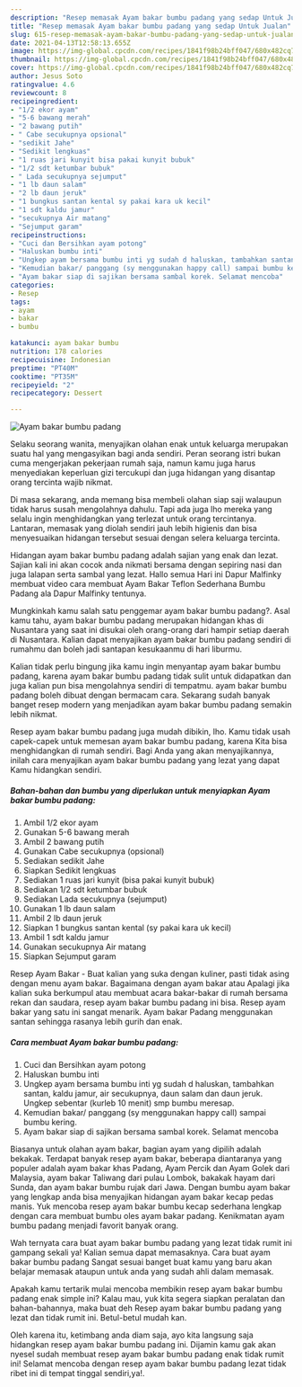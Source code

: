```yaml
---
description: "Resep memasak Ayam bakar bumbu padang yang sedap Untuk Jualan"
title: "Resep memasak Ayam bakar bumbu padang yang sedap Untuk Jualan"
slug: 615-resep-memasak-ayam-bakar-bumbu-padang-yang-sedap-untuk-jualan
date: 2021-04-13T12:58:13.655Z
image: https://img-global.cpcdn.com/recipes/1841f98b24bff047/680x482cq70/ayam-bakar-bumbu-padang-foto-resep-utama.jpg
thumbnail: https://img-global.cpcdn.com/recipes/1841f98b24bff047/680x482cq70/ayam-bakar-bumbu-padang-foto-resep-utama.jpg
cover: https://img-global.cpcdn.com/recipes/1841f98b24bff047/680x482cq70/ayam-bakar-bumbu-padang-foto-resep-utama.jpg
author: Jesus Soto
ratingvalue: 4.6
reviewcount: 8
recipeingredient:
- "1/2 ekor ayam"
- "5-6 bawang merah"
- "2 bawang putih"
- " Cabe secukupnya opsional"
- "sedikit Jahe"
- "Sedikit lengkuas"
- "1 ruas jari kunyit bisa pakai kunyit bubuk"
- "1/2 sdt ketumbar bubuk"
- " Lada secukupnya sejumput"
- "1 lb daun salam"
- "2 lb daun jeruk"
- "1 bungkus santan kental sy pakai kara uk kecil"
- "1 sdt kaldu jamur"
- "secukupnya Air matang"
- "Sejumput garam"
recipeinstructions:
- "Cuci dan Bersihkan ayam potong"
- "Haluskan bumbu inti"
- "Ungkep ayam bersama bumbu inti yg sudah d haluskan, tambahkan santan, kaldu jamur, air secukupnya, daun salam dan daun jeruk. Ungkep sebentar (kurleb 10 menit) smp bumbu meresap."
- "Kemudian bakar/ panggang (sy menggunakan happy call) sampai bumbu kering."
- "Ayam bakar siap di sajikan bersama sambal korek. Selamat mencoba"
categories:
- Resep
tags:
- ayam
- bakar
- bumbu

katakunci: ayam bakar bumbu 
nutrition: 178 calories
recipecuisine: Indonesian
preptime: "PT40M"
cooktime: "PT35M"
recipeyield: "2"
recipecategory: Dessert

---
```



![Ayam bakar bumbu padang](https://img-global.cpcdn.com/recipes/1841f98b24bff047/680x482cq70/ayam-bakar-bumbu-padang-foto-resep-utama.jpg)

Selaku seorang wanita, menyajikan olahan enak untuk keluarga merupakan suatu hal yang mengasyikan bagi anda sendiri. Peran seorang istri bukan cuma mengerjakan pekerjaan rumah saja, namun kamu juga harus menyediakan keperluan gizi tercukupi dan juga hidangan yang disantap orang tercinta wajib nikmat.

Di masa  sekarang, anda memang bisa membeli olahan siap saji walaupun tidak harus susah mengolahnya dahulu. Tapi ada juga lho mereka yang selalu ingin menghidangkan yang terlezat untuk orang tercintanya. Lantaran, memasak yang diolah sendiri jauh lebih higienis dan bisa menyesuaikan hidangan tersebut sesuai dengan selera keluarga tercinta. 

Hidangan ayam bakar bumbu padang adalah sajian yang enak dan lezat. Sajian kali ini akan cocok anda nikmati bersama dengan sepiring nasi dan juga lalapan serta sambal yang lezat. Hallo semua Hari ini Dapur Malfinky membuat video cara membuat Ayam Bakar Teflon Sederhana Bumbu Padang ala Dapur Malfinky tentunya.

Mungkinkah kamu salah satu penggemar ayam bakar bumbu padang?. Asal kamu tahu, ayam bakar bumbu padang merupakan hidangan khas di Nusantara yang saat ini disukai oleh orang-orang dari hampir setiap daerah di Nusantara. Kalian dapat menyajikan ayam bakar bumbu padang sendiri di rumahmu dan boleh jadi santapan kesukaanmu di hari liburmu.

Kalian tidak perlu bingung jika kamu ingin menyantap ayam bakar bumbu padang, karena ayam bakar bumbu padang tidak sulit untuk didapatkan dan juga kalian pun bisa mengolahnya sendiri di tempatmu. ayam bakar bumbu padang boleh dibuat dengan bermacam cara. Sekarang sudah banyak banget resep modern yang menjadikan ayam bakar bumbu padang semakin lebih nikmat.

Resep ayam bakar bumbu padang juga mudah dibikin, lho. Kamu tidak usah capek-capek untuk memesan ayam bakar bumbu padang, karena Kita bisa menghidangkan di rumah sendiri. Bagi Anda yang akan menyajikannya, inilah cara menyajikan ayam bakar bumbu padang yang lezat yang dapat Kamu hidangkan sendiri.

<!--inarticleads1-->

##### Bahan-bahan dan bumbu yang diperlukan untuk menyiapkan Ayam bakar bumbu padang:

1. Ambil 1/2 ekor ayam
1. Gunakan 5-6 bawang merah
1. Ambil 2 bawang putih
1. Gunakan  Cabe secukupnya (opsional)
1. Sediakan sedikit Jahe
1. Siapkan Sedikit lengkuas
1. Sediakan 1 ruas jari kunyit (bisa pakai kunyit bubuk)
1. Sediakan 1/2 sdt ketumbar bubuk
1. Sediakan  Lada secukupnya (sejumput)
1. Gunakan 1 lb daun salam
1. Ambil 2 lb daun jeruk
1. Siapkan 1 bungkus santan kental (sy pakai kara uk kecil)
1. Ambil 1 sdt kaldu jamur
1. Gunakan secukupnya Air matang
1. Siapkan Sejumput garam


Resep Ayam Bakar - Buat kalian yang suka dengan kuliner, pasti tidak asing dengan menu ayam bakar. Bagaimana dengan ayam bakar atau Apalagi jika kalian suka berkumpul atau membuat acara bakar-bakar di rumah bersama rekan dan saudara, resep ayam bakar bumbu padang ini bisa. Resep ayam bakar yang satu ini sangat menarik. Ayam bakar Padang menggunakan santan sehingga rasanya lebih gurih dan enak. 

<!--inarticleads2-->

##### Cara membuat Ayam bakar bumbu padang:

1. Cuci dan Bersihkan ayam potong
1. Haluskan bumbu inti
1. Ungkep ayam bersama bumbu inti yg sudah d haluskan, tambahkan santan, kaldu jamur, air secukupnya, daun salam dan daun jeruk. Ungkep sebentar (kurleb 10 menit) smp bumbu meresap.
1. Kemudian bakar/ panggang (sy menggunakan happy call) sampai bumbu kering.
1. Ayam bakar siap di sajikan bersama sambal korek. Selamat mencoba


Biasanya untuk olahan ayam bakar, bagian ayam yang dipilih adalah bekakak. Terdapat banyak resep ayam bakar, beberapa diantaranya yang populer adalah ayam bakar khas Padang, Ayam Percik dan Ayam Golek dari Malaysia, ayam bakar Taliwang dari pulau Lombok, bakakak hayam dari Sunda, dan ayam bakar bumbu rujak dari Jawa. Dengan bumbu ayam bakar yang lengkap anda bisa menyajikan hidangan ayam bakar kecap pedas manis. Yuk mencoba resep ayam bakar bumbu kecap sederhana lengkap dengan cara membuat bumbu oles ayam bakar padang. Kenikmatan ayam bumbu padang menjadi favorit banyak orang. 

Wah ternyata cara buat ayam bakar bumbu padang yang lezat tidak rumit ini gampang sekali ya! Kalian semua dapat memasaknya. Cara buat ayam bakar bumbu padang Sangat sesuai banget buat kamu yang baru akan belajar memasak ataupun untuk anda yang sudah ahli dalam memasak.

Apakah kamu tertarik mulai mencoba membikin resep ayam bakar bumbu padang enak simple ini? Kalau mau, yuk kita segera siapkan peralatan dan bahan-bahannya, maka buat deh Resep ayam bakar bumbu padang yang lezat dan tidak rumit ini. Betul-betul mudah kan. 

Oleh karena itu, ketimbang anda diam saja, ayo kita langsung saja hidangkan resep ayam bakar bumbu padang ini. Dijamin kamu gak akan nyesel sudah membuat resep ayam bakar bumbu padang enak tidak rumit ini! Selamat mencoba dengan resep ayam bakar bumbu padang lezat tidak ribet ini di tempat tinggal sendiri,ya!.


